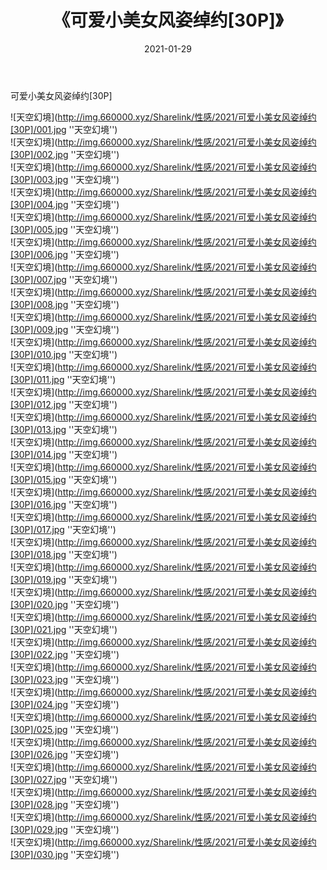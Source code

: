 ﻿---
layout: post
title:  《可爱小美女风姿绰约[30P]》
date:   2021-01-29
img: http://img.660000.xyz/Sharelink/性感/2021/可爱小美女风姿绰约[30P]/000.jpg
categories: [美女, 性感, 泳衣]
---

可爱小美女风姿绰约[30P]



![天空幻境](http://img.660000.xyz/Sharelink/性感/2021/可爱小美女风姿绰约[30P]/001.jpg ''天空幻境'') <br>
![天空幻境](http://img.660000.xyz/Sharelink/性感/2021/可爱小美女风姿绰约[30P]/002.jpg ''天空幻境'') <br>
![天空幻境](http://img.660000.xyz/Sharelink/性感/2021/可爱小美女风姿绰约[30P]/003.jpg ''天空幻境'') <br>
![天空幻境](http://img.660000.xyz/Sharelink/性感/2021/可爱小美女风姿绰约[30P]/004.jpg ''天空幻境'') <br>
![天空幻境](http://img.660000.xyz/Sharelink/性感/2021/可爱小美女风姿绰约[30P]/005.jpg ''天空幻境'') <br>
![天空幻境](http://img.660000.xyz/Sharelink/性感/2021/可爱小美女风姿绰约[30P]/006.jpg ''天空幻境'') <br>
![天空幻境](http://img.660000.xyz/Sharelink/性感/2021/可爱小美女风姿绰约[30P]/007.jpg ''天空幻境'') <br>
![天空幻境](http://img.660000.xyz/Sharelink/性感/2021/可爱小美女风姿绰约[30P]/008.jpg ''天空幻境'') <br>
![天空幻境](http://img.660000.xyz/Sharelink/性感/2021/可爱小美女风姿绰约[30P]/009.jpg ''天空幻境'') <br>
![天空幻境](http://img.660000.xyz/Sharelink/性感/2021/可爱小美女风姿绰约[30P]/010.jpg ''天空幻境'') <br>
![天空幻境](http://img.660000.xyz/Sharelink/性感/2021/可爱小美女风姿绰约[30P]/011.jpg ''天空幻境'') <br>
![天空幻境](http://img.660000.xyz/Sharelink/性感/2021/可爱小美女风姿绰约[30P]/012.jpg ''天空幻境'') <br>
![天空幻境](http://img.660000.xyz/Sharelink/性感/2021/可爱小美女风姿绰约[30P]/013.jpg ''天空幻境'') <br>
![天空幻境](http://img.660000.xyz/Sharelink/性感/2021/可爱小美女风姿绰约[30P]/014.jpg ''天空幻境'') <br>
![天空幻境](http://img.660000.xyz/Sharelink/性感/2021/可爱小美女风姿绰约[30P]/015.jpg ''天空幻境'') <br>
![天空幻境](http://img.660000.xyz/Sharelink/性感/2021/可爱小美女风姿绰约[30P]/016.jpg ''天空幻境'') <br>
![天空幻境](http://img.660000.xyz/Sharelink/性感/2021/可爱小美女风姿绰约[30P]/017.jpg ''天空幻境'') <br>
![天空幻境](http://img.660000.xyz/Sharelink/性感/2021/可爱小美女风姿绰约[30P]/018.jpg ''天空幻境'') <br>
![天空幻境](http://img.660000.xyz/Sharelink/性感/2021/可爱小美女风姿绰约[30P]/019.jpg ''天空幻境'') <br>
![天空幻境](http://img.660000.xyz/Sharelink/性感/2021/可爱小美女风姿绰约[30P]/020.jpg ''天空幻境'') <br>
![天空幻境](http://img.660000.xyz/Sharelink/性感/2021/可爱小美女风姿绰约[30P]/021.jpg ''天空幻境'') <br>
![天空幻境](http://img.660000.xyz/Sharelink/性感/2021/可爱小美女风姿绰约[30P]/022.jpg ''天空幻境'') <br>
![天空幻境](http://img.660000.xyz/Sharelink/性感/2021/可爱小美女风姿绰约[30P]/023.jpg ''天空幻境'') <br>
![天空幻境](http://img.660000.xyz/Sharelink/性感/2021/可爱小美女风姿绰约[30P]/024.jpg ''天空幻境'') <br>
![天空幻境](http://img.660000.xyz/Sharelink/性感/2021/可爱小美女风姿绰约[30P]/025.jpg ''天空幻境'') <br>
![天空幻境](http://img.660000.xyz/Sharelink/性感/2021/可爱小美女风姿绰约[30P]/026.jpg ''天空幻境'') <br>
![天空幻境](http://img.660000.xyz/Sharelink/性感/2021/可爱小美女风姿绰约[30P]/027.jpg ''天空幻境'') <br>
![天空幻境](http://img.660000.xyz/Sharelink/性感/2021/可爱小美女风姿绰约[30P]/028.jpg ''天空幻境'') <br>
![天空幻境](http://img.660000.xyz/Sharelink/性感/2021/可爱小美女风姿绰约[30P]/029.jpg ''天空幻境'') <br>
![天空幻境](http://img.660000.xyz/Sharelink/性感/2021/可爱小美女风姿绰约[30P]/030.jpg ''天空幻境'') <br>